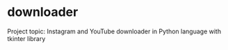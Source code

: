 # downloader
Project topic: Instagram and YouTube downloader in Python language with tkinter library
